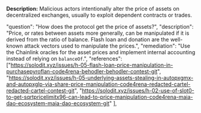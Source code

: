**Description:** Malicious actors intentionally alter the price of assets on decentralized exchanges, usually to exploit dependent contracts or trades.

"question": "How does the protocol get the price of assets?",
"description": "Price, or rates between assets more generally, can be manipulated if it is derived from the ratio of balance. Flash loan and donation are the well-known attack vectors used to manipulate the prices.",
"remediation": "Use the Chainlink oracles for the asset prices and implement internal accounting instead of relying on `balanceOf`.",
"references": ["https://solodit.xyz/issues/h-05-flash-loan-price-manipulation-in-purchasepyroflan-code4rena-behodler-behodler-contest-git",
"https://solodit.xyz/issues/h-05-underlying-assets-stealing-in-autopxgmx-and-autopxglp-via-share-price-manipulation-code4rena-redacted-cartel-redacted-cartel-contest-git",
"https://solodit.xyz/issues/h-02-use-of-slot0-to-get-sqrtpricelimitx96-can-lead-to-price-manipulation-code4rena-maia-dao-ecosystem-maia-dao-ecosystem-git"
                        ],